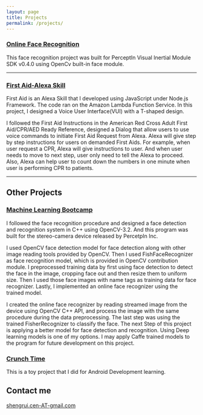 ```yaml
---
layout: page
title: Projects
permalink: /projects/
---
```


### [Online Face Recognition](https://github.com/arthur-cen/face_recog_video) 
This face recognition project was built for PerceptIn Visual Inertial Module SDK v0.4.0 using OpenCv built-in face module.
***

### [First Aid-Alexa Skill](https://github.com/arthur-cen/alexa-skill-first-aid)

First Aid is an Alexa Skill that I developed using JavaScript under Node.js Framework. The code ran on the Amazon
 Lambda Function Service. In this project, I designed a Voice User Interface(VUI) with a T-shaped design.

I followed the First Aid Instructions in the American Red Cross Adult First Aid/CPR/AED Ready Reference, 
designed a Dialog that allow users to use voice commands to initiate First Aid Request from Alexa. 
Alexa will give step by step instructions for users on demanded First Aids. 
For example, when user request a CPR, Alexa will give instructions to user. 
And when user needs to move to next step, user only need to tell the Alexa to proceed. 
Also, Alexa can help user to count down the numbers in one minute when user is performing CPR to patients. 

***

## Other Projects

### [Machine Learning Bootcamp](https://github.com/arthur-cen/machine_learning_bootcamp)

I followed the face recognition procedure and designed a face detection and recognition system in C++ using OpenCV-3.2. 
And this program was built for the stereo-camera device released by PercetpIn Inc. 

I used OpenCV face detection model for face detection along with other image reading tools provided by OpenCV. 
Then I used FishFaceRecognizer as face recognition model, which is provided in OpenCV contribution module. 
I preprocessed training data by first using face detection to detect the face in the image, cropping face out and then resize them to uniform size. 
Then I used those face images with name tags as training data for face recognizer. Lastly, I implemented an online face recognizer using the trained model. 

I created the online face recognizer by reading streamed image from the device using OpenCV C++ API, and process the image with the same procedure during the data preprocessing. 
The last step was using the trained FisherRecognizer to classify the face. The next Step of this project is applying a better model for face detection and recognition. 
Using Deep learning models is one of my options. I may apply Caffe trained models to the program for future development on this project.
   
### [Crunch Time](https://github.com/arthur-cen/CrunchTime)

This is a toy project that I did for Android Development learning. 


## Contact me

[shengrui.cen-AT-gmail.com](mailto:shengrui.cen@gmail.com)

